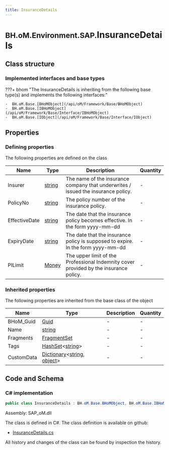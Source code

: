 ```yaml
---
title: InsuranceDetails
---
```


# <small>BH.oM.Environment.SAP.</small>**InsuranceDetails**



## Class structure

### Implemented interfaces and base types

???+ bhom "The InsuranceDetails is inheriting from the following base type(s) and implements the following interfaces:"

    -  BH.oM.Base.[BHoMObject](/api/oM/Framework/Base/BHoMObject)
    -  BH.oM.Base.[IBHoMObject](/api/oM/Framework/Base/Interface/IBHoMObject)
    -  BH.oM.Base.[IObject](/api/oM/Framework/Base/Interface/IObject)


## Properties



### Defining properties

The following properties are defined on the class

| Name             | Type             | Description      | Quantity         |
|------------------|------------------|------------------|------------------|
| Insurer | [string](https://learn.microsoft.com/en-us/dotnet/api/System.String?view=netstandard-2.0) | The name of the insurance company that underwrites / issued the insurance policy. | - |
| PolicyNo | [string](https://learn.microsoft.com/en-us/dotnet/api/System.String?view=netstandard-2.0) | The policy number of the insurance policy. | - |
| EffectiveDate | [string](https://learn.microsoft.com/en-us/dotnet/api/System.String?view=netstandard-2.0) | The date that the insurance policy becomes effective. In the form yyyy-mm-dd | - |
| ExpiryDate | [string](https://learn.microsoft.com/en-us/dotnet/api/System.String?view=netstandard-2.0) | The date that the insurance policy is supposed to expire. In the form yyyy-mm-dd | - |
| PILimit | [Money](/api/oM/Adapter/Environment/XML/Money) | The upper limit of the Professional Indemnity cover provided by the insurance policy. | - |


### Inherited properties
The following properties are inherited from the base class of the object

| Name             | Type             | Description      | Quantity         |
|------------------|------------------|------------------|------------------|
| BHoM_Guid | [Guid](https://learn.microsoft.com/en-us/dotnet/api/System.Guid?view=netstandard-2.0) | - | - |
| Name | [string](https://learn.microsoft.com/en-us/dotnet/api/System.String?view=netstandard-2.0) | - | - |
| Fragments | [FragmentSet](/api/oM/Framework/Base/FragmentSet) | - | - |
| Tags | [HashSet](https://learn.microsoft.com/en-us/dotnet/api/System.Collections.Generic.HashSet-1?view=netstandard-2.0)&lt;[string](https://learn.microsoft.com/en-us/dotnet/api/System.String?view=netstandard-2.0)&gt; | - | - |
| CustomData | [Dictionary](https://learn.microsoft.com/en-us/dotnet/api/System.Collections.Generic.Dictionary-2?view=netstandard-2.0)&lt;[string](https://learn.microsoft.com/en-us/dotnet/api/System.String?view=netstandard-2.0), [object](https://learn.microsoft.com/en-us/dotnet/api/System.Object?view=netstandard-2.0)&gt; | - | - |


## Code and Schema

### C# implementation

``` C# title="C#"
public class InsuranceDetails : BH.oM.Base.BHoMObject, BH.oM.Base.IBHoMObject, BH.oM.Base.IObject
```

Assembly: SAP_oM.dll

The class is defined in C#. The class definition is available on github:

- [InsuranceDetails.cs](https://github.com/BHoM/SAP_Toolkit/blob/develop/SAP_oM/XML\InsuranceDetails.cs)

All history and changes of the class can be found by inspection the history.
